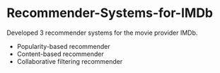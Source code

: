 # Recommender-Systems-for-IMDb
Developed 3 recommender systems for the movie provider IMDb.
- Popularity-based recommender
- Content-based recommender
- Collaborative filtering recommender
